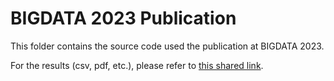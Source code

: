 # BIGDATA 2023 Publication

This folder contains the source code used the publication at BIGDATA 2023.

For the results (csv, pdf, etc.), please refer to [this shared link](https://fbk-my.sharepoint.com/:u:/g/personal/smagnani_fbk_eu/ESSuWFPF1tJNmU6o3x57a_kBh1e_xY-ceguN8DFzQkaEog?e=75eGf3).
